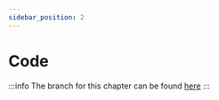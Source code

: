 ```yaml
---
sidebar_position: 2
---
```


# Code

:::info
The branch for this chapter can be found [here](https://github.com/appeltje-c/starter-app/tree/03-structure-your-code)
:::

